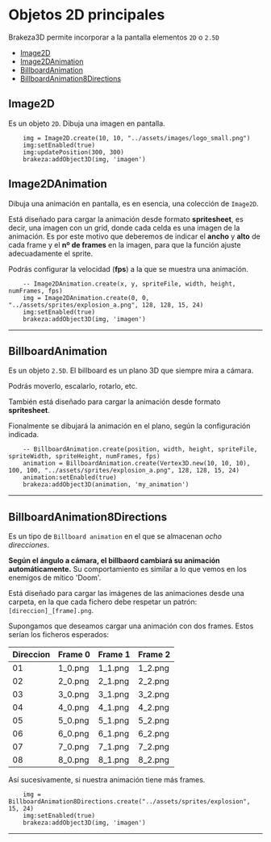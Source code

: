# Objetos 2D principales

Brakeza3D permite incorporar a la pantalla elementos `2D` o `2.5D`

- [Image2D](#image2d)
- [Image2DAnimation](#image2danimation)
- [BillboardAnimation](#billboardanimation)
- [BillboardAnimation8Directions](#billboardanimation8directions)

## Image2D

Es un objeto `2D`. Dibuja una imagen en pantalla.  

```
    img = Image2D.create(10, 10, "../assets/images/logo_small.png")
    img:setEnabled(true)
    img:updatePosition(300, 300)
    brakeza:addObject3D(img, 'imagen')
```

## Image2DAnimation

Dibuja una animación en pantalla, es en esencia, una colección de `Image2D`.

Está diseñado para cargar la animación desde formato **spritesheet**, es decir, una imagen con un grid, donde cada celda
es una imagen de la animación. Es por este motivo que deberemos de indicar el **ancho** y **alto** de cada frame y el **nº de frames**
en la imagen, para que la función ajuste adecuadamente el sprite.

Podrás configurar la velocidad (**fps**) a la que se muestra una animación.
```
    -- Image2DAnimation.create(x, y, spriteFile, width, height, numFrames, fps)
    img = Image2DAnimation.create(0, 0, "../assets/sprites/explosion_a.png", 128, 128, 15, 24)
    img:setEnabled(true)
    brakeza:addObject3D(img, 'imagen')
```

---

## BillboardAnimation

Es un objeto `2.5D`. El billboard es un plano 3D que siempre mira a cámara. 

Podrás moverlo, escalarlo, rotarlo, etc.

También está diseñado para cargar la animación desde formato **spritesheet**.  

Fionalmente se dibujará la animación en el plano, según la configuración indicada.

```
    -- BillboardAnimation.create(position, width, height, spriteFile, spriteWidth, spriteHeight, numFrames, fps)
    animation = BillboardAnimation.create(Vertex3D.new(10, 10, 10), 100, 100, "../assets/sprites/explosion_a.png", 128, 128, 15, 24)
    animation:setEnabled(true)
    brakeza:addObject3D(animation, 'my_animation')
```
---

## BillboardAnimation8Directions

Es un tipo de `Billboard animation` en el que se almacenan *ocho direcciones*.

**Según el ángulo a cámara, el billbaord cambiará su animación automáticamente.**
Su comportamiento es similar a lo que vemos en los enemigos de mítico 'Doom'.

Está diseñado para cargar las imágenes de las animaciones desde una carpeta, en la 
que cada fichero debe respetar un patrón: `[direccion]_[frame].png`.

Supongamos que deseamos cargar una animación con dos frames. Estos serían los ficheros esperados:

| Direccion | Frame 0 | Frame 1 | Frame 2 |
|-----------|---------|---------|---------|
| 01        | 1_0.png | 1_1.png | 1_2.png |
| 02        | 2_0.png | 2_1.png | 2_2.png |
| 03        | 3_0.png | 3_1.png | 3_2.png |
| 04        | 4_0.png | 4_1.png | 4_2.png |
| 05        | 5_0.png | 5_1.png | 5_2.png |
| 06        | 6_0.png | 6_1.png | 6_2.png |
| 07        | 7_0.png | 7_1.png | 7_2.png |
| 08        | 8_0.png | 8_1.png | 8_2.png |

Así sucesivamente, si nuestra animación tiene más frames.

```
    img = BillboardAnimation8Directions.create("../assets/sprites/explosion", 15, 24)
    img:setEnabled(true)
    brakeza:addObject3D(img, 'imagen')
```

---
